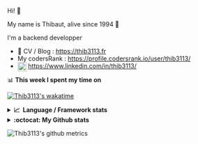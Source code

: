 Hi! 👋

My name is Thibaut, alive since 1994 🍷

I'm a backend developper

-   📝 CV / Blog : https://thib3113.fr
-   My codersRank : https://profile.codersrank.io/user/thib3113/
-   <a href="https://www.linkedin.com/in/thib3113/"><img align="left" alt="Thib3113's Linkedin" width="21px" src="https://raw.githubusercontent.com/peterthehan/peterthehan/master/assets/linkedin.svg" /></a> https://www.linkedin.com/in/thib3113/

📊 **This week I spent my time on**

[![Thib3113's wakatime](https://github-readme-stats.vercel.app/api/wakatime?username=thib3113&layout=default&theme=dracula&langs_count=6&hide_title=true&hide_border=true)](https://wakatime.com/@thib3113)

<details>
  <summary><b>📈&nbsp;&nbsp;Language&nbsp;/&nbsp;Framework stats</b></summary>
  <br/>  
  <a href='https://profile.codersrank.io/user/thib3113/'>
  <img src='http://cr-skills-chart-widget.azurewebsites.net/api/api?username=thib3113&padding=30&skills=php,batchfile,javascript,less,mysql,reactjs,scss,shell,typescript,vue'>
  </a>
</details>

<details>
  <summary><b>:octocat: My Github stats</b></summary>
  <br/>  
  
  <img src="https://github-readme-stats.vercel.app/api?username=thib3113&theme=dracula&show_icons=true&" alt="Thib3113's GitHub stats" />

<!--START_SECTION:activity-->

1. 🎉 Merged PR [#200](https://github.com/thib3113/unifi-client/pull/200) in [thib3113/unifi-client](https://github.com/thib3113/unifi-client)
2. 🎉 Merged PR [#201](https://github.com/thib3113/unifi-client/pull/201) in [thib3113/unifi-client](https://github.com/thib3113/unifi-client)
3. ❌ Closed PR [#199](https://github.com/thib3113/unifi-client/pull/199) in [thib3113/unifi-client](https://github.com/thib3113/unifi-client)
4. 🗣 Commented on [#199](https://github.com/thib3113/unifi-client/issues/199) in [thib3113/unifi-client](https://github.com/thib3113/unifi-client)
5. 🎉 Merged PR [#196](https://github.com/thib3113/unifi-client/pull/196) in [thib3113/unifi-client](https://github.com/thib3113/unifi-client)
 <!--END_SECTION:activity-->

</details>

![Thib3113's github metrics](https://gist.githubusercontent.com/thib3113/83a96e16f8bca103f1b0e376186c66ec/raw/github-metrics.svg)
